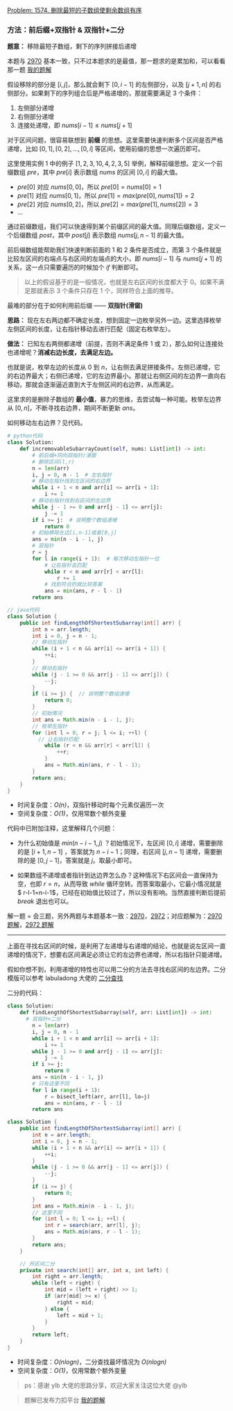 [Problem: 1574. 删除最短的子数组使剩余数组有序](https://leetcode.cn/problems/shortest-subarray-to-be-removed-to-make-array-sorted/description/)

### 方法：前后缀+双指针 & 双指针+二分

**题意：** 移除最短子数组，剩下的序列拼接后递增

本题与 [2970](https://leetcode.cn/problems/count-the-number-of-incremovable-subarrays-i/description/) 基本一致，只不过本题求的是最值，那一题求的是累加和，可以看看那一题 [我的题解](https://leetcode.cn/problems/count-the-number-of-incremovable-subarrays-i/solutions/2837565/qian-hou-zhui-shuang-zhi-zhen-by-pricele-rs71/)

假设移除的部分是 $[i,j]$，那么就会剩下 $[0,i-1]$ 的左侧部分，以及 $[j+1,n]$ 的右侧部分。如果剩下的序列组合后是严格递增的，那就需要满足 $3$ 个条件：

1. 左侧部分递增
2. 右侧部分递增
3. 连接处递增，即 $nums[i-1]\leq nums[j+1]$

对于区间问题，很容易联想到 **前缀** 的思想。这里需要快速判断多个区间是否严格递增，比如 $[0,1],[0,2],...,[0,i]$ 等区间，使用前缀的思想一次遍历即可。

这里使用实例 $1$ 中的例子 $[1,2,3,10,4,2,3,5]$ 举例，解释前缀思想。定义一个前缀数组 $pre$，其中 $pre[i]$ 表示数组 $nums$ 的区间 $[0,i]$ 的最大值。

- $pre[0]$ 对应 $nums[0,0]$，所以 $pre[0]=nums[0]=1$
- $pre[1]$ 对应 $nums[0,1]$，所以 $pre[1]=max(pre[0],nums[1])=2$
- $pre[2]$ 对应 $nums[0,2]$，所以 $pre[2]=max(pre[1],nums[2])=3$
- ...

通过前缀数组，我们可以快速得到某个前缀区间的最大值。同理后缀数组，定义一个后缀数组 $post$，其中 $post[j]$ 表示数组 $nums[j,n-1]$ 的最大值。

前后缀数组能帮助我们快速判断前面的 $1$ 和 $2$ 条件是否成立，而第 $3$ 个条件就是比较左区间的右端点与右区间的左端点的大小，即 $nums[i-1]$ 与 $nums[j+1]$ 的关系，这一点只需要遍历的时候加个 $if$ 判断即可。

> 以上的假设基于的是一般情况，也就是左右区间的长度都大于 0。如果不满足那就表示 3 个条件只存在 1 个，同样符合上面的推导。

最难的部分在于如何利用前后缀 —— **双指针(滑窗)**

**思路：** 现在左右两边都不确定长度，想到固定一边枚举另外一边。这里选择枚举左侧区间的长度，让右指针移动去进行匹配（固定右枚举左）。

**做法：** 已知左右两侧都递增（前提，否则不满足条件 $1$ 或 $2$），那么如何让连接处也递增呢？**消减右边长度，去满足左边。**

也就是说，枚举左边的长度从 $0$ 到 $n$，让右侧去满足拼接条件。左侧已递增，它的右边界最大；右侧已递增，它的左边界最小。那就让右侧区间的左边界一直向右移动，那就会逐渐逼近直到大于左侧区间的右边界，从而满足。

这里求的是删除子数组的 **最小值**，暴力的思维，去尝试每一种可能。枚举左边界从 $[0,n]$，不断寻找右边界，期间不断更新 $ans$。

如何移动左右边界？见代码。

```Python
# python代码
class Solution:
    def incremovableSubarrayCount(self, nums: List[int]) -> int:
        # 前后缀+同向双指针/滑窗
        # 删除区间(l,r)
        n = len(arr)
        i, j = 0, n - 1  # 左右指针
        # 移动左指针找到左区间的右边界
        while i + 1 < n and arr[i] <= arr[i + 1]:
            i += 1
        # 移动右指针找到右区间的左边界
        while j - 1 >= 0 and arr[j - 1] <= arr[j]:
            j -= 1
        if i >= j:  # 说明整个数组递增
            return 0
        # 初始移除左边[i,n-1]或者[0,j]
        ans = min(n - i - 1, j)
        # 双指针
        r = j
        for l in range(i + 1):  # 每次移动左指针一位
            # 让右指针去匹配
            while r < n and arr[r] < arr[l]:
                r += 1
            # 找到符合的就比较答案
            ans = min(ans, r - l - 1)
        return ans
```

```java
// java代码
class Solution {
    public int findLengthOfShortestSubarray(int[] arr) {
        int n = arr.length;
        int i = 0, j = n - 1;
        // 移动左指针
        while (i + 1 < n && arr[i] <= arr[i + 1]) {
            ++i;
        }
        // 移动右指针
        while (j - 1 >= 0 && arr[j - 1] <= arr[j]) {
            --j;
        }
        if (i >= j) {  // 说明整个数组递增
            return 0;
        }
        // 初始情况
        int ans = Math.min(n - i - 1, j);
        // 枚举左指针
        for (int l = 0, r = j; l <= i; ++l) {
          // 让右指针匹配
            while (r < n && arr[r] < arr[l]) {
                ++r;
            }
            ans = Math.min(ans, r - l - 1);
        }
        return ans;
    }
}
```

- 时间复杂度：_O(n)_，双指针移动时每个元素仅遍历一次
- 空间复杂度：_O(1)_，仅用常数个额外变量

代码中已附加注释，这里解释几个问题：

- 为什么初始值是 $min(n-i-1, j)$ ？初始情况下，左区间 $[0,i]$ 递增，需要删除的是 $[i+1, n-1]$ ，答案就为 $n-i-1$；同理，右区间 $[j,n-1]$ 递增，需要删除的是 $[0, j-1]$，答案就是 $j$。取最小即可。

- 如果数组不递增或者指针到达边界怎么办？这种情况下右区间会一直保持为空，也即 $r=n$，从而导致 $while$ 循环空转。而答案取最小，它最小情况就是 $ r-l-1=n-i-1$，已经在初始值比较过了，所以没有影响。当然直接判断后提前 $break$ 退出也可以。

解一题 = 会三题，另外两题与本题基本一致：[2970](https://leetcode.cn/problems/count-the-number-of-incremovable-subarrays-i/description/)，[2972](https://leetcode.cn/problems/count-the-number-of-incremovable-subarrays-ii/description/)；对应题解为：[2970 题解](https://leetcode.cn/problems/count-the-number-of-incremovable-subarrays-i/solutions/2837565/qian-hou-zhui-shuang-zhi-zhen-by-pricele-rs71/)，[2972 题解](https://leetcode.cn/problems/count-the-number-of-incremovable-subarrays-ii/solutions/2837609/qian-hou-zhui-shuang-zhi-zhen-by-pricele-zsnt/)

---

上面在寻找右区间的时候，是利用了左递增与右递增的结论，也就是说左区间一直递增的情况下，想要右区间满足必须让它的左边界也递增，所以右指针只能递增。

假如你想不到，利用递增的特性也可以用二分的方法去寻找右区间的左边界。二分模版可以参考 labuladong 大佬的 [二分查找](https://leetcode.cn/problems/binary-search/solutions/8337/er-fen-cha-zhao-xiang-jie-by-labuladong/)

二分的代码：

```Python
class Solution:
    def findLengthOfShortestSubarray(self, arr: List[int]) -> int:
      # 双指针+二分
        n = len(arr)
        i, j = 0, n - 1
        while i + 1 < n and arr[i] <= arr[i + 1]:
            i += 1
        while j - 1 >= 0 and arr[j - 1] <= arr[j]:
            j -= 1
        if i >= j:
            return 0
        ans = min(n - i - 1, j)
        # 只有这里不同
        for l in range(i + 1):
            r = bisect_left(arr, arr[l], lo=j)
            ans = min(ans, r - l - 1)
        return ans
```

```java
class Solution {
    public int findLengthOfShortestSubarray(int[] arr) {
        int n = arr.length;
        int i = 0, j = n - 1;
        while (i + 1 < n && arr[i] <= arr[i + 1]) {
            ++i;
        }
        while (j - 1 >= 0 && arr[j - 1] <= arr[j]) {
            --j;
        }
        if (i >= j) {
            return 0;
        }
        int ans = Math.min(n - i - 1, j);
        // 这里不同
        for (int l = 0; l <= i; ++l) {
            int r = search(arr, arr[l], j);
            ans = Math.min(ans, r - l - 1);
        }
        return ans;
    }

    // 开区间二分
    private int search(int[] arr, int x, int left) {
        int right = arr.length;
        while (left < right) {
            int mid = (left + right) >> 1;
            if (arr[mid] >= x) {
                right = mid;
            } else {
                left = mid + 1;
            }
        }
        return left;
    }
}
```

- 时间复杂度：_O(nlogn)_，二分查找最坏情况为 _O(nlogn)_
- 空间复杂度：_O(1)_，仅用常数个额外变量

> ps：感谢 ylb 大佬的思路分享，欢迎大家关注这位大佬 @ylb

> 题解已发布力扣平台 [我的题解](https://leetcode.cn/problems/shortest-subarray-to-be-removed-to-make-array-sorted/solutions/2837730/qian-hou-zhui-shuang-zhi-zhen-shuang-zhi-fqw5/)
